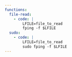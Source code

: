 ```yaml
---
functions:
  file-read:
    - code: |
        LFILE=file_to_read
        fping -f $LFILE
  sudo:
    - code: |
        LFILE=file_to_read
        sudo fping -f $LFILE
---
```

